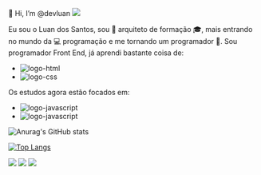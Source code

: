 👋 Hi, I’m @devluan
![](https://komarev.com/ghpvc/?username=devluan-github-username)

Eu sou o Luan dos Santos, sou :triangular_ruler: arquiteto de formação :mortar_board:, mais entrando no mundo da :computer: programação e me tornando um programador :rocket:.
Sou programador Front End, já aprendi bastante coisa de:

- <img src="https://img.shields.io/badge/HTML5-E34F26?style=for-the-badge&logo=html5&logoColor=white" alt="logo-html"/>
- <img src="https://img.shields.io/badge/CSS3-1572B6?style=for-the-badge&logo=css3&logoColor=white" alt="logo-css"/>

Os estudos agora estão focados em:

- <img src="https://img.shields.io/badge/JavaScript-F7DF1E?style=for-the-badge&logo=javascript&logoColor=black" alt="logo-javascript"/>
- <img src="https://img.shields.io/badge/React-20232A?style=for-the-badge&logo=react&logoColor=61DAFB" alt="logo-javascript"/>


![Anurag's GitHub stats](https://github-readme-stats.vercel.app/api?username=devluan&show_icons=true&theme=transparent)

[![Top Langs](https://github-readme-stats.vercel.app/api/top-langs/?username=devluan&layout=donut)](https://github.com/anuraghazra/github-readme-stats)


<a>
<img src='https://img.shields.io/badge/LinkedIn-0077B5?style=for-the-badge&logo=linkedin&logoColor=white' rel="stylesheet" href="https://www.instagram.com/arqluan/"/>
</a> 

<a>
<img src='https://img.shields.io/badge/Instagram-E4405F?style=for-the-badge&logo=instagram&logoColor=white' rel="stylesheet" href="https://www.linkedin.com/in/luan-dossantos/"/>
</a> 

<a>
<img src='https://img.shields.io/badge/Facebook-1877F2?style=for-the-badge&logo=facebook&logoColor=white' rel="stylesheet" href="[https://www.instagram.com/arqluan/](https://www.facebook.com/luandosantos.arq/)https://www.facebook.com/luandosantos.arq/"/>
</a> 
